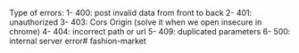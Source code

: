 Type of errors:
  1- 400: post invalid data from front to back
  2- 401: unauthorized
  3- 403: Cors Origin (solve it when we open insecure in chrome)
  4- 404: incorrect path or url
  5- 409: duplicated parameters
  6- 500: internal server error#   f a s h i o n - m a r k e t  
 
